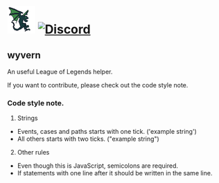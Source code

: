 # ![wyvern](./resources/wyvern-logo.png?raw=true) [![Discord](https://img.shields.io/badge/discord-wyvern-738bd7.svg?style=square)](https://discord.gg/yUV5wWY)

## wyvern
An useful League of Legends  helper.  
  
If you want to contribute, please check out the code style  note.

### Code style note.
1. Strings
 - Events, cases and paths starts with one tick. ('example string')
 - All others starts with two ticks. ("example string")
2. Other rules
- Even though this is JavaScript, semicolons are required.
- If statements with one line after it should be written in the same line.